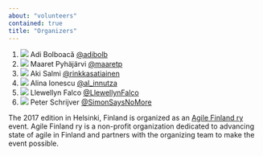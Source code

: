 ```yaml
---
about: "volunteers"
contained: true
title: "Organizers"
---
```


<ol class="volunteers-list">
  <li class="volunteer">
    <img src="https://pbs.twimg.com/profile_images/1299815722/Adi1.JPG">
    <span class="name">Adi Bolboacă</span>
    <a href="https://twitter.com/adibolb">@adibolb</a>
  </li>
  <li class="volunteer">
    <img src="https://pbs.twimg.com/profile_images/629062251152961536/kumhZ5lm_400x400.jpg">
    <span class="name">Maaret Pyhäjärvi</span>
    <a href="https://twitter.com/maaretp">@maaretp</a>
  </li>
  <li class="volunteer">
    <img src="https://pbs.twimg.com/profile_images/1877737374/20110907at09-16-47.jpg">
    <span class="name">Aki Salmi</span>
    <a href="https://twitter.com/rinkkasatiainen">@rinkkasatiainen</a>
  </li>
  <li class="volunteer">
    <img src="https://pbs.twimg.com/profile_images/621208613747576832/cdWmRNH7_400x400.jpg">
    <span class="name">Alina Ionescu</span>
    <a href="https://twitter.com/al_innutza">@al_innutza</a>
  </li>
  <li class="volunteer">
    <img src="https://pbs.twimg.com/profile_images/752370366639661057/lw-P46W5.jpg" />
    <span class="name">Llewellyn Falco</span>
    <a href="https://twitter.com/LlewellynFalco">@LlewellynFalco</a>
  </li>
  <li class="volunteer">
    <img src="https://pbs.twimg.com/profile_images/498652508055932929/SwPtPQ9o.jpeg" />
    <span class="name">Peter Schrijver</span>
    <a href="https://twitter.com/SimonSaysNoMore">@SimonSaysNoMore</a>
  </li>
</ol>

The 2017 edition in Helsinki, Finland is organized as an <a href="http://agile.fi">Agile Finland ry</a> event. Agile Finland ry is a non-profit organization dedicated to advancing state of agile in Finland and partners with the organizing team to make the event possible.
